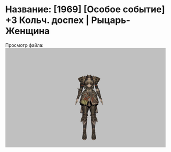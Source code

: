 # Название: [1969] [Особое событие] +3 Кольч. доспех | Рыцарь-Женщина

Просмотр файла:
![p010006.png](p010006.png)